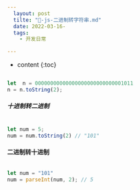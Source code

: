 ```yaml
---
  layout: post
  tilte: "🚐-js-二进制转字符串.md"
  date: 2022-03-16-
  tags: 
    - 开发日常

---
```



* content
{:toc}


```js

let  n = 00000000000000000000000000001011
n = n.toString(2);

```

##### 十进制转二进制
```js

let num = 5;
num = num.toString(2) // "101"

```

#### 二进制转十进制

```js

let num = "101"
num = parseInt(num, 2); // 5

```

